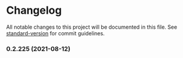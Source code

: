# Changelog

All notable changes to this project will be documented in this file. See [standard-version](https://github.com/conventional-changelog/standard-version) for commit guidelines.

### 0.2.225 (2021-08-12)
